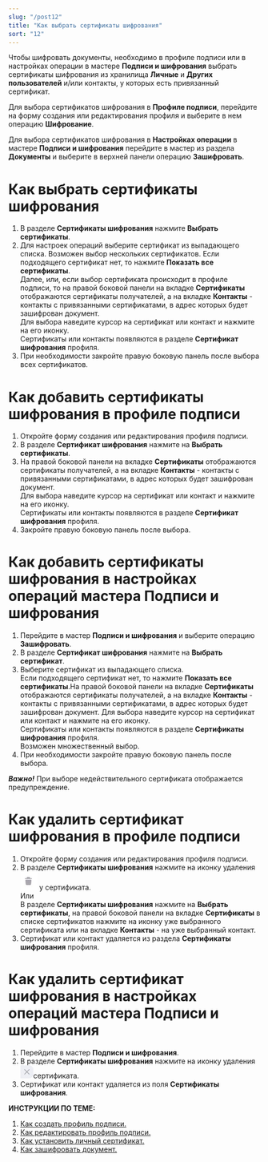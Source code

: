 ```yaml
---
slug: "/post12"
title: "Как выбрать сертификаты шифрования"
sort: "12"
---
```

Чтобы шифровать документы, необходимо в профиле подписи или в настройках операции в мастере **Подписи и шифрования** выбрать сертификаты шифрования  из хранилища **Личные** и **Других пользователей** и/или контакты, у которых есть привязанный сертификат.

Для выбора сертификатов шифрования в **Профиле подписи**, перейдите на форму создания или редактирования профиля и выберите в нем операцию **Шифрование**.

Для выбора сертификатов шифрования в **Настройках операции** в мастере **Подписи и шифрования** перейдите в мастер из раздела **Документы** и выберите в верхней панели операцию **Зашифровать**.

# Как выбрать сертификаты шифрования

1. В разделе **Сертификаты шифрования** нажмите **Выбрать сертификаты**.
2. Для настроек операций выберите сертификат из выпадающего списка. Возможен выбор нескольких сертификатов. Если подходящего сертификат нет, то нажмите **Показать все сертификаты**.  
   Далее, или, если выбор сертификата происходит в профиле подписи, то на правой боковой панели на вкладке **Сертификаты** отображаются сертификаты получателей, а на вкладке **Контакты** - контакты с привязанными сертификатами, в адрес которых будет зашифрован документ.  
    Для выбора наведите курсор на сертификат или контакт и  нажмите на его иконку.  
    Сертификаты или контакты появляются в разделе  **Сертификат шифрования** профиля.  
5. При необходимости закройте правую боковую панель после выбора всех сертификатов.
   
# Как добавить сертификаты шифрования в профиле подписи

1. Откройте форму создания или редактирования профиля подписи.
2. В разделе **Сертификат шифрования** нажмите на **Выбрать сертификаты**.
3. На правой боковой панели на вкладке **Сертификаты** отображаются сертификаты получателей, а на вкладке **Контакты** - контакты с привязанными сертификатами, в адрес которых будет зашифрован документ.  
Для выбора наведите курсор на сертификат или контакт и  нажмите на его иконку.  
Сертификаты или контакты появляются в разделе  **Сертификат шифрования** профиля.
3. Закройте правую боковую панель после выбора.
   
# Как добавить сертификаты шифрования в настройках операций мастера Подписи и шифрования

1. Перейдите в мастер **Подписи и шифрования** и выберите операцию **Зашифровать**.
2. В разделе **Сертификат шифрования** нажмите на **Выбрать сертификат**.
3. Выберите сертификат из выпадающего списка.  
   Если подходящего сертификат нет, то нажмите **Показать все сертификаты**.На правой боковой панели на вкладке **Сертификаты** отображаются сертификаты получателей, а на вкладке **Контакты** - контакты с привязанными сертификатами, в адрес которых будет зашифрован документ. Для выбора наведите курсор на сертификат или контакт и  нажмите на его иконку.  
    Сертификаты или контакты появляются в разделе  **Сертификаты шифрования** профиля.  
    Возможен множественный выбор.
4. При необходимости закройте правую боковую панель после выбора.

***Важно!*** При выборе недействительного сертификата отображается предупреждение.

# Как удалить сертификат шифрования в профиле подписи

1. Откройте форму создания или редактирования профиля подписи.
2. В разделе **Сертификаты шифрования** нажмите на иконку удаления ![delete-button2.jpg](./images/delete-button2.jpg "Удалить") у сертификата.  
Или  
В разделе **Сертификаты шифрования** нажмите на **Выбрать сертификаты**, на правой боковой панели на вкладке **Сертификаты** в списке сертификатов нажмите на иконку уже выбранного сертификата или на вкладке **Контакты** - на уже выбранный контакт.
4. Сертификат или контакт удаляется из раздела **Сертификаты шифрования** профиля.

# Как удалить сертификат шифрования в настройках операций мастера Подписи и шифрования

1. Перейдите в мастер **Подписи и шифрования**.
2. В разделе **Сертификаты шифрования** нажмите на иконку удаления ![delete-cert-sign.jpg](./images/delete-cert-sign.jpg "Удалить сертификат")сертификата.
3. Сертификат или контакт удаляется из поля **Сертификаты шифрования**.

**ИНСТРУКЦИИ ПО ТЕМЕ:**  
1. [Как создать профиль подписи.](https://docs.cryptoarm.ru/05-v3.2-Beta/004-documents/create-profile)  
2. [Как редактировать профиль подписи.](https://docs.cryptoarm.ru/05-v3.2-Beta/004-documents/edit-profile-sign)  
3. [Как установить личный сертификат.](https://docs.cryptoarm.ru/05-v3.2-Beta/005-certs/import-my-cert)  
4. [Как зашифровать документ.](https://docs.cryptoarm.ru/05-v3.2-Beta/004-documents/cipher)  

